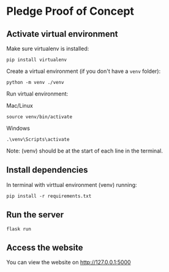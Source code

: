 # Pledge Proof of Concept

## Activate virtual environment
Make sure virtualenv is installed:
```
pip install virtualenv
```

Create a virtual environment (if you don't have a `venv` folder):
```
python -m venv ./venv
```

Run virtual environment:

Mac/Linux
```
source venv/bin/activate
```

Windows
```
.\venv\Scripts\activate
```

Note: (venv) should be at the start of each line in the terminal.

## Install dependencies

In terminal with virttual environment (venv) running:
```
pip install -r requirements.txt
```

## Run the server
```
flask run
```

## Access the website
You can view the website on http://127.0.0.1:5000